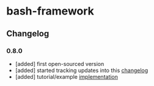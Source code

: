 # bash-framework

## Changelog
### 0.8.0
- [added] first open-sourced version
- [added] started tracking updates into this [changelog](CHANGELOG.md)
- [added] tutorial/example [implementation](examples/my-complex-sleep-wrapper.sh)
